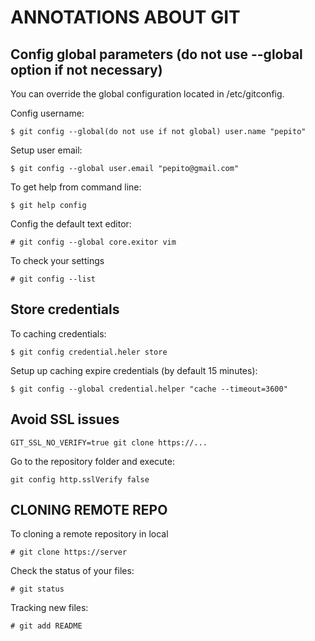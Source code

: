 # ANNOTATIONS ABOUT GIT

## Config global parameters (do not use --global option if not necessary)
You can override the global configuration located in /etc/gitconfig.

Config username:

`$ git config --global(do not use if not global) user.name "pepito"`

Setup user email:

`$ git config --global user.email "pepito@gmail.com"`

To get help from command line:

`$ git help config`

Config the default text editor:

`# git config --global core.exitor vim`

To check your settings

`# git config --list`

## Store credentials 
To caching credentials:

`$ git config credential.heler store`

Setup up caching expire credentials (by default 15 minutes):

`$ git config --global credential.helper "cache --timeout=3600"`


## Avoid SSL issues

`GIT_SSL_NO_VERIFY=true git clone https://...`

Go to the repository folder and execute:

`git config http.sslVerify false`


## CLONING REMOTE REPO
To cloning a remote repository in local

`# git clone https://server`

Check the status of your files:

`# git status`

Tracking new files:

`# git add README`

 
